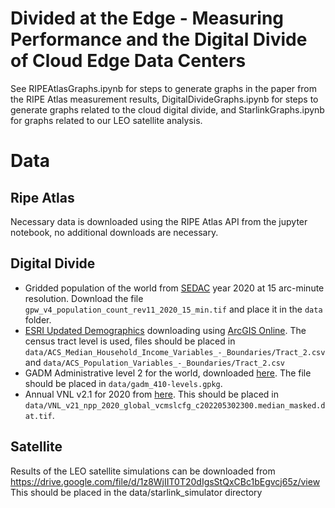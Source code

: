 # Divided at the Edge - Measuring Performance and the Digital Divide of Cloud Edge Data Centers

See RIPEAtlasGraphs.ipynb for steps to generate graphs in the paper from the RIPE Atlas measurement results, DigitalDivideGraphs.ipynb for steps to generate graphs related to the cloud digital divide, and StarlinkGraphs.ipynb for graphs related to our LEO satellite analysis.

# Data

## Ripe Atlas

Necessary data is downloaded using the RIPE Atlas API from the jupyter notebook, no additional downloads are necessary.

## Digital Divide

- Gridded population of the world from [SEDAC](https://sedac.ciesin.columbia.edu/data/set/gpw-v4-population-count-rev11) year 2020 at 15 arc-minute resolution. Download the file `gpw_v4_population_count_rev11_2020_15_min.tif` and place it in the `data` folder.
- [ESRI Updated Demographics](https://doc.arcgis.com/en/esri-demographics/latest/regional-data/updated-demographics.htm) downloading using [ArcGIS Online](https://www.arcgis.com/index.html). The census tract level is used, files should be placed in `data/ACS_Median_Household_Income_Variables_-_Boundaries/Tract_2.csv` and `data/ACS_Population_Variables_-_Boundaries/Tract_2.csv`
- GADM Administrative level 2 for the world, downloaded [here](https://www.gadm.org/data.html). The file should be placed in `data/gadm_410-levels.gpkg`.
- Annual VNL v2.1 for 2020 from [here](https://eogdata.mines.edu/nighttime_light/annual/v21/). This should be placed in `data/VNL_v21_npp_2020_global_vcmslcfg_c202205302300.median_masked.dat.tif`.

## Satellite

Results of the LEO satellite simulations can be downloaded from https://drive.google.com/file/d/1z8WjIIT0T20dIgsStQxCBc1bEgvcj65z/view This should be placed in the data/starlink_simulator directory
